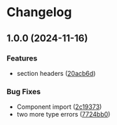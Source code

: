 # Changelog

## 1.0.0 (2024-11-16)


### Features

* section headers ([20acb6d](https://github.com/bmschmidt/quires/commit/20acb6d4367046be3ed9fd28ffc1db873697597c))


### Bug Fixes

* Component import ([2c19373](https://github.com/bmschmidt/quires/commit/2c193733675ebeebce42a92bf3547001da331ec9))
* two more type errors ([7724bb0](https://github.com/bmschmidt/quires/commit/7724bb0f5f5a2aafadf5dfaeb63f40f0169eaa55))
